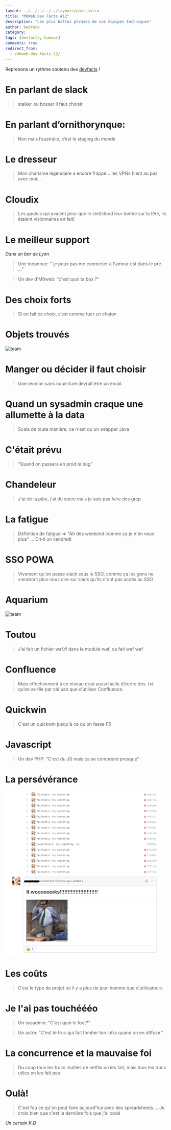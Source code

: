 ```yaml
---
layout: ../../../../../layouts/post.astro
title: "M6Web Dev Facts #12"
description: "Les plus belles phrases de nos équipes techniques"
author: bedrock 
category: 
tags: [devfacts, humour]
comments: true
redirect_from:
  - /m6web-dev-facts-12/
---
```


Reprenons un rythme soutenu des [devfacts](/tags/#devfacts) !

# En parlant de slack
> stalker ou bosser il faut choisir

# En parlant d’ornithorynque:
> Non mais l’australie, c’est le staging du monde

# Le dresseur
> Mon charisme légendaire a encore frappé… les VPNs filent au pas avec moi…

# Cloudix
> Les gaulois qui avaient peur que le ciel/cloud leur tombe sur la tête, ils étaient visionnaires en fait!

# Le meilleur support
*Dans un bar de Lyon*
> Une inconnue: " je peux pas me connecter à l'amour est dans le pré ..."

> Un dev d'M6web: "c'est quoi ta box ?"

# Des choix forts
> Si on fait ce choix, c’est comme tuer un chaton

# Objets trouvés
![team](../../../../../../../images/posts/dev-facts-12/objet-trouvé.jpg)

# Manger ou décider il faut choisir
> Une réunion sans nourriture devrait être un email.

# Quand un sysadmin craque une allumette à la data
> Scala de toute manière, ce n'est qu'un wrapper Java

# C'était prévu
> "Quand on passera en prod le bug"

# Chandeleur
> J'ai de la pâte, j'ai du sucre mais je sais pas faire des grep

# La fatigue
> Définition de fatigue =>  "Ah des weekend comme ça je n'en veux plus" ... Dit-il un vendredi

# SSO POWA
> Vivement qu'on passe slack sous le SSO, comme ça les gens ne viendront plus nous dire sur slack qu'ils n'ont pas accès au SSO

# Aquarium
![team](../../../../../../../images/posts/dev-facts-12/mention-team-aquarium.gif)

# Toutou
> J’ai fait un fichier waf.tf dans le module waf, ca fait waf waf 

# Confluence
> Mais effectivement à ce niveau c’est aussi facile d’écrire des .txt qu’on se file par clé usb que d’utiliser Confluence.

# Quickwin
> C'est un quickwin jusqu'à ce qu'on fasse F5

# Javascript
> Un dev PHP: "C'est du JS mais ça se comprend presque"

# La persévérance
![perséverance](../../../../../../../images/posts/dev-facts-12/perseverance.png)

# Les coûts
> C’est le type de projet où il y a plus de jour-homme que d’utilisateurs

# Je l'ai pas touchéééo
> Un sysadmin: "C'est quoi le foot?"

> Un autre: "C'est le truc qui fait tomber ton infra quand on en diffuse."

# La concurrence et la mauvaise foi 
> Du coup tous les trucs inutiles de netflix on les fait, mais tous les trucs utiles on les fait pas

# Oulà!
> C'est fou ce qu'on peut faire aujourd'hui avec des spreadsheets.... Je crois bien que c'est la dernière fois que j'ai codé

*Un certain K.D*
